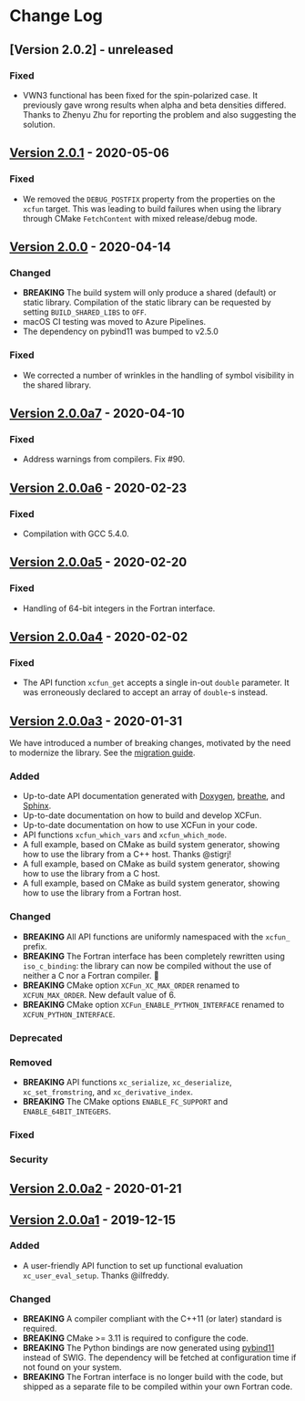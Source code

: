 # Change Log

## [Version 2.0.2] - unreleased

### Fixed

- VWN3 functional has been fixed for the spin-polarized case. It previously gave wrong results
  when alpha and beta densities differed. Thanks to Zhenyu Zhu for reporting the problem
  and also suggesting the solution.

## [Version 2.0.1] - 2020-05-06

### Fixed

- We removed the `DEBUG_POSTFIX` property from the properties on the `xcfun`
  target. This was leading to build failures when using the library through
  CMake `FetchContent` with mixed release/debug mode.

## [Version 2.0.0] - 2020-04-14

### Changed

- **BREAKING** The build system will only produce a shared (default) or static
  library. Compilation of the static library can be requested by setting
  `BUILD_SHARED_LIBS` to `OFF`.
- macOS CI testing was moved to Azure Pipelines.
- The dependency on pybind11 was bumped to v2.5.0

### Fixed

- We corrected a number of wrinkles in the handling of symbol visibility in the
  shared library.

## [Version 2.0.0a7] - 2020-04-10

### Fixed

- Address warnings from compilers. Fix #90.

## [Version 2.0.0a6] - 2020-02-23

### Fixed

- Compilation with GCC 5.4.0.

## [Version 2.0.0a5] - 2020-02-20

### Fixed

- Handling of 64-bit integers in the Fortran interface.

## [Version 2.0.0a4] - 2020-02-02

### Fixed

- The API function `xcfun_get` accepts a single in-out `double` parameter. It
  was erroneously declared to accept an array of `double`-s instead.

## [Version 2.0.0a3] - 2020-01-31

We have introduced a number of breaking changes, motivated by the need to
modernize the library. See the [migration guide](https://xcfun.readthedocs.io/en/latest/migration.html).

### Added

- Up-to-date API documentation generated with [Doxygen], [breathe], and [Sphinx].
- Up-to-date documentation on how to build and develop XCFun.
- Up-to-date documentation on how to use XCFun in your code.
- API functions `xcfun_which_vars` and `xcfun_which_mode`.
- A full example, based on CMake as build system generator, showing how to use
  the library from a C++ host. Thanks @stigrj!
- A full example, based on CMake as build system generator, showing how to use
  the library from a C host.
- A full example, based on CMake as build system generator, showing how to use
  the library from a Fortran host.

### Changed

- **BREAKING** All API functions are uniformly namespaced with the `xcfun_` prefix.
- **BREAKING** The Fortran interface has been completely rewritten using
  `iso_c_binding`: the library can now be compiled without the use of neither a
  C nor a Fortran compiler. :confetti_ball:
- **BREAKING** CMake option `XCFun_XC_MAX_ORDER` renamed to `XCFUN_MAX_ORDER`. New default value of 6.
- **BREAKING** CMake option `XCFun_ENABLE_PYTHON_INTERFACE` renamed to `XCFUN_PYTHON_INTERFACE`.

### Deprecated

### Removed

- **BREAKING** API functions `xc_serialize`, `xc_deserialize`, `xc_set_fromstring`, and `xc_derivative_index`.
- **BREAKING** The CMake options `ENABLE_FC_SUPPORT` and `ENABLE_64BIT_INTEGERS`.

### Fixed

### Security

## [Version 2.0.0a2] - 2020-01-21

## [Version 2.0.0a1] - 2019-12-15

### Added

- A user-friendly API function to set up functional evaluation `xc_user_eval_setup`. Thanks @ilfreddy.

### Changed

- **BREAKING** A compiler compliant with the C++11 (or later) standard is required.
- **BREAKING** CMake >= 3.11 is required to configure the code. 
- **BREAKING** The Python bindings are now generated using [pybind11] instead of
  SWIG. The dependency will be fetched at configuration time if not found on
  your system.
- **BREAKING** The Fortran interface is no longer build with the code, but
  shipped as a separate file to be compiled within your own Fortran code.

[Unreleased]: https://github.com/dftlibs/xcfun/compare/v2.0.1...HEAD
[Version 2.0.1]: https://github.com/dftlibs/xcfun/compare/v2.0.0...v2.0.1
[Version 2.0.0]: https://github.com/dftlibs/xcfun/compare/v2.0.0a7...v2.0.0
[Version 2.0.0a7]: https://github.com/dftlibs/xcfun/compare/v2.0.0a6...v2.0.0a7
[Version 2.0.0a6]: https://github.com/dftlibs/xcfun/compare/v2.0.0a5...v2.0.0a6
[Version 2.0.0a5]: https://github.com/dftlibs/xcfun/compare/v2.0.0a4...v2.0.0a5
[Version 2.0.0a4]: https://github.com/dftlibs/xcfun/compare/v2.0.0a3...v2.0.0a4
[Version 2.0.0a3]: https://github.com/dftlibs/xcfun/compare/v2.0.0a2...v2.0.0a3
[Version 2.0.0a2]: https://github.com/dftlibs/xcfun/compare/v2.0.0a1...v2.0.0a2
[Version 2.0.0a1]: https://github.com/dftlibs/xcfun/releases/tag/v2.0.0a1

[GitHub]: https://github.com/dftlibs/xcfun
[pybind11]: https://pybind11.readthedocs.io
[Doxygen]: http://doxygen.nl/
[breathe]: https://breathe.readthedocs.io/en/latest/
[Sphinx]: https://www.sphinx-doc.org/en/master/
